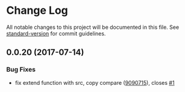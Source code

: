 # Change Log

All notable changes to this project will be documented in this file. See [standard-version](https://github.com/conventional-changelog/standard-version) for commit guidelines.

<a name="0.0.20"></a>
## 0.0.20 (2017-07-14)


### Bug Fixes

* fix extend function with src, copy compare ([9090715](https://github.com/heyui/hey-utils/commit/9090715)), closes [#1](https://github.com/heyui/hey-utils/issues/1)
